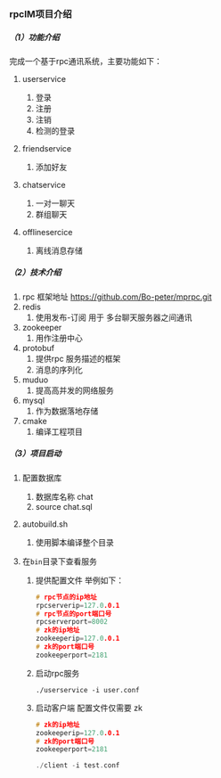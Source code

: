 ### rpcIM项目介绍

##### （1）功能介绍

完成一个基于rpc通讯系统，主要功能如下：

1. userservice
   1. 登录
   2. 注册
   3. 注销
   4. 检测的登录
   
2. friendservice
   1. 添加好友
3. chatservice
   1. 一对一聊天
   2. 群组聊天
4. offlinesercice
   1. 离线消息存储

##### （2）技术介绍

1. rpc 框架地址 https://github.com/Bo-peter/mprpc.git
2. redis 
   1. 使用发布-订阅 用于 多台聊天服务器之间通讯
3. zookeeper 
   1. 用作注册中心
4. protobuf 
   1. 提供rpc 服务描述的框架
   2. 消息的序列化
5. muduo
   1. 提高高并发的网络服务
6. mysql
   1. 作为数据落地存储
7. cmake
   1. 编译工程项目

##### （3）项目启动

1. 配置数据库  

   1. 数据库名称 chat
   2. source chat.sql

2. autobuild.sh

   1. 使用脚本编译整个目录

3. 在```bin```目录下查看服务

   1. 提供配置文件 举例如下：

      ```c++
      # rpc节点的ip地址
      rpcserverip=127.0.0.1
      # rpc节点的port端口号
      rpcserverport=8002
      # zk的ip地址
      zookeeperip=127.0.0.1
      # zk的port端口号
      zookeeperport=2181
      ```

   2. 启动rpc服务 

      ```shell 
      ./userservice -i user.conf
      ```

   3. 启动客户端 配置文件仅需要 zk

      ```c++
      # zk的ip地址
      zookeeperip=127.0.0.1
      # zk的port端口号
      zookeeperport=2181
      
      ./client -i test.conf
      ```

      

      

      

      
